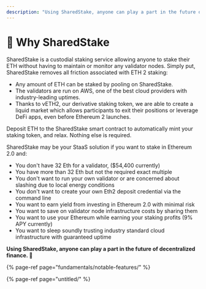 ```yaml
---
description: "Using SharedStake, anyone can play a part in the future of decentralized finance. \U0001F680"
---
```


# 🤔 Why SharedStake

SharedStake is a custodial staking service allowing anyone to stake their ETH without having to maintain or monitor any validator nodes. Simply put, SharedStake removes all friction associated with ETH 2 staking:

* Any amount of ETH can be staked by pooling on SharedStake.
* The validators are run on AWS, one of the best cloud providers with industry-leading uptimes.
* Thanks to vETH2, our derivative staking token, we are able to create a liquid market which allows participants to exit their positions or leverage DeFi apps, even before Ethereum 2 launches.

Deposit ETH to the SharedStake smart contract to automatically mint your staking token, and relax. Nothing else is required.

SharedStake may be your StaaS solution if you want to stake in Ethereum 2.0 and:

* You don't have 32 Eth for a validator, \($54,400 currently\)
* You have more than 32 Eth but not the required exact multiple
* You don't want to run your own validator or are concerned about slashing due to local energy conditions
* You don't want to create your own Eth2 deposit credential via the command line
* You want to earn yield from investing in Ethereum 2.0 with minimal risk
* You want to save on validator node infrastructure costs by sharing them
* You want to use your Ethereum while earning your staking profits \(9% APY currently\)
* You want to sleep soundly trusting industry standard cloud infrastructure with guaranteed uptime

**Using SharedStake, anyone can play a part in the future of decentralized finance. 🚀**

{% page-ref page="fundamentals/notable-features/" %}

{% page-ref page="untitled/" %}

